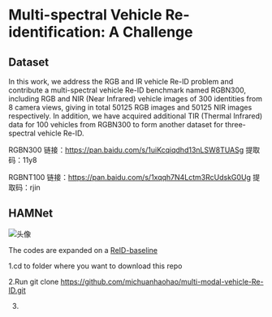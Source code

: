 # Multi-spectral Vehicle Re-identification: A Challenge
## Dataset
In this work, we address the RGB and IR vehicle Re-ID problem and contribute a multi-spectral vehicle Re-ID benchmark named RGBN300, including RGB and NIR (Near Infrared) vehicle images of 300 identities from 8 camera views, giving in total 50125 RGB images and 50125 NIR images respectively. In addition, we have acquired additional TIR (Thermal Infrared) data for 100 vehicles from RGBN300 to form another dataset for three-spectral vehicle Re-ID. 

RGBN300
链接：https://pan.baidu.com/s/1uiKcqiqdhd13nLSW8TUASg 
提取码：11y8 

RGBNT100
链接：https://pan.baidu.com/s/1xqqh7N4Lctm3RcUdskG0Ug 
提取码：rjin

## HAMNet
![头像](https://github.com/ttaalle/multi-modal-vehicle-Re-ID/tree/master/fig/frame.jpg)

The codes are expanded on a [ReID-baseline](https://github.com/L1aoXingyu/reid_baseline)

1.cd to folder where you want to download this repo

2.Run git clone https://github.com/michuanhaohao/multi-modal-vehicle-Re-ID.git

3.

